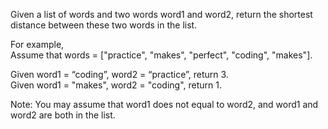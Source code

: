 Given a list of words and two words word1 and word2, return the shortest distance between these two words in the list.

For example,<br>
Assume that words = 
["practice", "makes", "perfect", "coding", "makes"].

Given word1 = “coding”, word2 = “practice”, return 3.
<br>Given word1 = "makes", word2 = "coding", return 1.

Note:
You may assume that word1 does not equal to word2, and word1 and word2 are both in the list.
